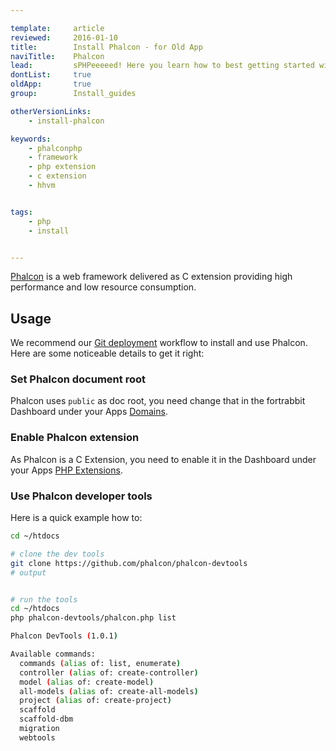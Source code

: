 ```yaml
---

template:     article
reviewed:     2016-01-10
title:        Install Phalcon - for Old App
naviTitle:    Phalcon
lead:         sPHPeeeeed! Here you learn how to best getting started with Phalcon on fortrabbit.
dontList:     true
oldApp:       true
group:        Install_guides

otherVersionLinks:
    - install-phalcon

keywords:
    - phalconphp
    - framework
    - php extension
    - c extension
    - hhvm


tags:
    - php
    - install


---
```


[Phalcon](http://phalconphp.com/en/) is a web framework delivered as C extension providing high performance and low resource consumption.

## Usage

We recommend our [Git deployment](git) workflow to install and use Phalcon. Here are some noticeable details to get it right:

### Set Phalcon document root

Phalcon uses `public` as doc root, you need change that in the fortrabbit Dashboard under your Apps [Domains]().

### Enable Phalcon extension

As Phalcon is a C Extension, you need to enable it in the Dashboard under your Apps [PHP Extensions](php-extensions#toc-frameworks).

### Use Phalcon developer tools

Here is a quick example how to:

```bash
cd ~/htdocs

# clone the dev tools
git clone https://github.com/phalcon/phalcon-devtools
# output


# run the tools
cd ~/htdocs
php phalcon-devtools/phalcon.php list

Phalcon DevTools (1.0.1)

Available commands:
  commands (alias of: list, enumerate)
  controller (alias of: create-controller)
  model (alias of: create-model)
  all-models (alias of: create-all-models)
  project (alias of: create-project)
  scaffold
  scaffold-dbm
  migration
  webtools
```